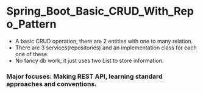 # Spring_Boot_Basic_CRUD_With_Repo_Pattern

- A basic CRUD operation, there are 2 entities with one to many relation. 
- There are 3 services(repositories) and an implementation class for each one of these. 
- No fancy db work, it just uses two List to store information. 
### Major focuses: Making REST API, learning standard approaches and conventions. 
